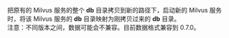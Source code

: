 把原有的 Milvus 服务的整个 <strong>db</strong> 目录拷贝到新的路径下，启动新的 Milvus 服务时，将该 Milvus 服务的 <strong>db</strong> 目录映射为刚拷贝过来的 <strong>db</strong> 目录。
</br> 注意：不同版本之间，数据可能会不兼容。目前数据格式兼容到 0.7.0。

